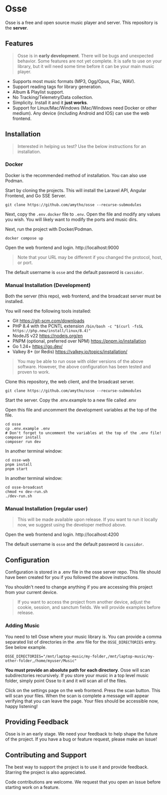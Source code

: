 # Osse

Osse is a free and open source music player and server. This repository is the **server**.

## Features

> Osse is in **early development**. There will be bugs and unexpected behavior. Some features are not yet complete. It is safe to use on your library, but it will need some time before it can be your main music player.

- Supports most music formats (MP3, Ogg/Opus, Flac, WAV).
- Support reading tags for library generation.
- Album & Playlist support.
- No Tracking/Telemetry/Data collection.
- Simplicity. Install it and it **just works**.
- Support for Linux/Mac/Windows (Mac/Windows need Docker or other medium). Any device (including Android and IOS) can use the web frontend.

## Installation 

> Interested in helping us test? Use the below instructions for an installation.


### Docker

Docker is the recommended method of installation. You can also use Podman.

Start by cloning the projects. This will install the Laravel API, Angular Frontend, and Go SSE Server.

```
git clone https://github.com/amytho/osse --recurse-submodules
```

Next, copy the `.env.docker` file to `.env`. Open the file and modify any values you wish. You will likely want to modify the ports and music dirs.

Next, run the project with Docker/Podman.

```
docker compose up
```

Open the web frontend and login. http://localhost:9000

> Note that your URL may be different if you changed the protocol, host, or port.

The default username is `osse` and the default password is `cassidor`.

### Manual Installation (Development)
Both the server (this repo), web frontend, and the broadcast server must be installed.

You will need the following tools installed:

- Git https://git-scm.com/downloads
- PHP 8.4 with the PCNTL extension `/bin/bash -c "$(curl -fsSL https://php.new/install/linux/8.4)"`
- NodeJS v22 https://nodejs.org/en
- PNPM (optional, preferred over NPM) https://pnpm.io/installation
- Go 1.24+ https://go.dev/
- Valkey 8+ (or Redis) https://valkey.io/topics/installation/

> You may be able to run osse with older versions of the above software. However, the above configuration has been tested and proven to work.

Clone this repository, the web client, and the broadcast server.

```
git clone https://github.com/amytho/osse --recurse-submodules
```

Start the server. Copy the .env.example to a new file called .env

Open this file and uncomment the development variables at the top of the file.

```
cd osse
cp .env.example .env
# Don't forget to uncomment the variables at the top of the .env file!
composer install
composer run dev
```

In another terminal window:
```
cd osse-web
pnpm install
pnpm start
```

In another terminal window:
```
cd osse-broadcast
chmod +x dev-run.sh
./dev-run.sh
```

### Manual Installation (regular user)

> This will be made available upon release. If you want to run it locally now, we suggest using the developer method above.

Open the web frontend and login. http://localhost:4200

The default username is `osse` and the default password is `cassidor`.

## Configuration

Configuration is stored in a .env file in the osse server repo. This file should have been created for you if you followed the above instructions.

You shouldn't need to change anything if you are accessing this project from your current device. 

> If you want to access the project from another device, adjust the cookie, session, and sanctum fields. We will provide examples before release.

### Adding Music

You need to tell Osse where your music library is. You can provide a comma separated list of directories in the .env file for the `OSSE_DIRECTORIES` entry. See below example.

`OSSE_DIRECTORIES="/mnt/laptop-music/my-folder,/mnt/laptop-music/my-other-folder,/home/myuser/Music"`

**You must provide an absolute path for each directory**. Osse will scan subdirectories recursively. If you store your music in a top level music folder, simply point Osse to it and it will scan all of the files.

Click on the settings page on the web frontend. Press the scan button. This will scan your files. When the scan is complete a message will appear verifying that you can leave the page. Your files should be accessible now, happy listening!

## Providing Feedback

Osse is in an early stage. We need your feedback to help shape the future of the project. If you have a bug or feature request, please make an issue!

## Contributing and Support

The best way to support the project is to use it and provide feedback. Starring the project is also appreciated. 

Code contributions are welcome. We request that you open an issue before starting work on a feature.
